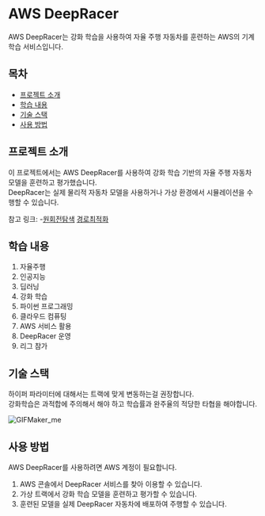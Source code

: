 # AWS DeepRacer

AWS DeepRacer는 강화 학습을 사용하여 자율 주행 자동차를 훈련하는 AWS의 기계 학습 서비스입니다.

## 목차
- [프로젝트 소개](#프로젝트-소개)
- [학습 내용](#학습-내용)
- [기술 스택](#기술-스택)
- [사용 방법](#사용-방법)

## 프로젝트 소개
이 프로젝트에서는 AWS DeepRacer를 사용하여 강화 학습 기반의 자율 주행 자동차 모델을 훈련하고 평가했습니다.    
DeepRacer는 실제 물리적 자동차 모델을 사용하거나 가상 환경에서 시뮬레이션을 수행할 수 있습니다.

참고 링크:
-[원회전탐색](https://falktan.medium.com/aws-deepracer-how-to-train-a-model-in-15-minutes-a07ab77fb793)
[경로최적화](https://github.com/TwoDigits/deepracer/blob/master/reward_function.py)

## 학습 내용
1. 자율주행
2. 인공지능
3. 딥러닝
4. 강화 학습
5. 파이썬 프로그래밍
6. 클라우드 컴퓨팅
7. AWS 서비스 활용
8. DeepRacer 운영
9. 리그 참가

## 기술 스택
하이퍼 파라미터에 대해서는 트랙에 맞게 변동하는걸 권장합니다.    
강화학습은 과적합에 주의해서 해야 하고 학습률과 완주율의 적당한 타협을 해야합니다.

![GIFMaker_me](https://github.com/user-attachments/assets/1b8922f5-a94d-4f53-938d-9fb40b338f46)

## 사용 방법
AWS DeepRacer를 사용하려면 AWS 계정이 필요합니다.

1. AWS 콘솔에서 DeepRacer 서비스를 찾아 이용할 수 있습니다.
2. 가상 트랙에서 강화 학습 모델을 훈련하고 평가할 수 있습니다.
3. 훈련된 모델을 실제 DeepRacer 자동차에 배포하여 주행할 수 있습니다.


